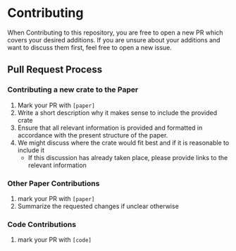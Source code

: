 # Contributing
When Contributing to this repository, you are free to open a new PR which covers your desired
additions.
If you are unsure about your additions and want to discuss them first, feel free to open a new
issue.

## Pull Request Process
### Contributing a new crate to the Paper
1. Mark your PR with `[paper]`
2. Write a short description why it makes sense to include the provided crate
3. Ensure that all relevant information is provided and formatted in accordance with the present
   structure of the paper.
4. We might discuss where the crate would fit best and if it is reasonable to include it
    - If this discussion has already taken place, please provide links to the relevant information

### Other Paper Contributions
1. mark your PR with `[paper]`
2. Summarize the requested changes if unclear otherwise

### Code Contributions
1. mark your PR with `[code]`
